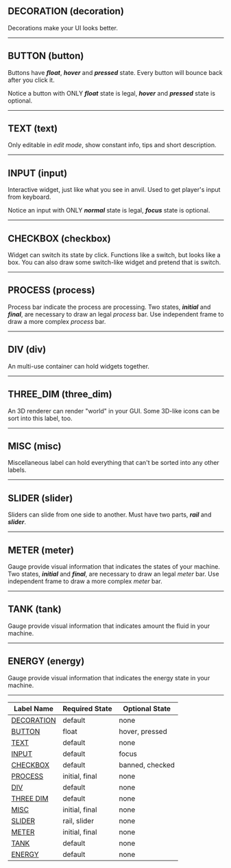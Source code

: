 ## DECORATION (decoration)

Decorations make your UI looks better.

------



## BUTTON (button)

Buttons have ***float***, ***hover*** and ***pressed*** state. Every button will bounce back after you click it.

Notice a button with ONLY ***float*** state is legal, ***hover*** and ***pressed*** state is optional.

------



## TEXT (text)

Only editable in *edit mode*, show constant info, tips and short description.

------



## INPUT (input)

Interactive widget, just like what you see in anvil. Used to get player's input from keyboard.

Notice an input with ONLY ***normal*** state is legal, ***focus*** state is optional.

------



## CHECKBOX (checkbox)

Widget can switch its state by click. Functions like a switch, but looks like a box. You can also draw some switch-like widget and pretend that is switch.

------



## PROCESS (process)

Process bar indicate the process are processing. Two states, ***initial*** and ***final***, are necessary to draw an legal *process* bar. Use independent frame to draw a more complex *process* bar.

------



## DIV (div)

An multi-use container can hold widgets together.

------



## THREE_DIM (three_dim)

An 3D renderer can render "world" in your GUI. Some 3D-like icons can be sort into this label, too.

------



## MISC (misc)

Miscellaneous label can hold everything that can't be sorted into any other labels. 

------



## SLIDER (slider)

Sliders can slide from one side to another. Must have two parts, ***rail*** and ***slider***.

------



## METER (meter)

Gauge provide visual information that indicates the states of your machine. Two states, ***initial*** and ***final***, are necessary to draw an legal *meter* bar. Use independent frame to draw a more complex *meter* bar.

------



## TANK (tank)

Gauge provide visual information that indicates amount the fluid in your machine.

------



## ENERGY (energy)

Gauge provide visual information that indicates the energy state in your machine.

------

| Label Name                                      | Required State | Optional State  |
| ----------------------------------------------- | -------------- | --------------- |
| <a href='#decoration-decoration'>DECORATION</a> | default        | none            |
| <a href='#button-button'>BUTTON</a>             | float          | hover, pressed  |
| <a href='#text-text'>TEXT</a>                   | default        | none            |
| <a href='#input-input'>INPUT</a>                | default        | focus           |
| <a href='#checkbox-checkbox'>CHECKBOX</a>       | default        | banned, checked |
| <a href='#process-process'>PROCESS</a>          | initial, final | none            |
| <a href='#div-div'>DIV</a>                      | default        | none            |
| <a href='#threedim-threedim'>THREE DIM</a>      | default        | none            |
| <a href='#misc-misc'>MISC</a>                   | initial, final | none            |
| <a href='#slider-slider'>SLIDER</a>             | rail, slider   | none            |
| <a href='#meter-meter'>METER</a>                | initial, final | none            |
| <a href='#tank-tank'>TANK</a>                   | default        | none            |
| <a href='#energy-energy'>ENERGY</a>             | default        | none            |

